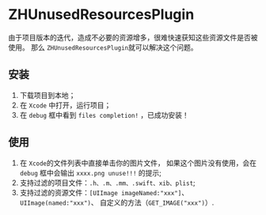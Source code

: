 # ZHUnusedResourcesPlugin
由于项目版本的迭代，造成不必要的资源增多，很难快速获知这些资源文件是否被使用。
那么 `ZHUnusedResourcesPlugin`就可以解决这个问题。

## 安装
1. 下载项目到本地； 
2. 在 `Xcode` 中打开，运行项目； 
3. 在 `debug` 框中看到 `files completion!` ，已成功安装！

## 使用
1. 在 `Xcode`的文件列表中直接单击你的图片文件，
如果这个图片没有使用，会在 `debug` 框中会输出 `xxxx.png unuse!!!` 的提示;
2. 支持过滤的项目文件：`.h、.m、.mm、.swift、xib、plist`;
3. 支持过滤的资源文件：`[UIImage imageNamed:"xxx"]`、`UIImage(named:"xxx")`、 
自定义的方法（`GET_IMAGE("xxx")`）.

